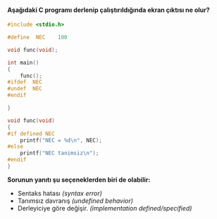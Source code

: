 #### Aşağıdaki C programı derlenip çalıştırıldığında ekran çıktısı ne olur?

```C
#include <stdio.h>

#define  NEC	100

void func(void);

int main()
{
	func();
#ifdef  NEC
#undef  NEC
#endif

}

void func(void)
{
#if defined NEC
	printf("NEC = %d\n", NEC);
#else
	printf("NEC tanimsiz\n");
#endif
}
```

**Sorunun yanıtı şu seçeneklerden biri de olabilir:**
+ Sentaks hatası *(syntax error)*
+ Tanımsız davranış *(undefined behavior)*
+ Derleyiciye göre değişir. _(implementation defined/specified)_

